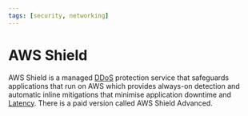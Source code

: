 ```yaml
---
tags: [security, networking]
---
```


# AWS Shield

AWS Shield is a managed [DDoS](202209262115.md) protection service that
safeguards applications that run on AWS which provides always-on detection and
automatic inline mitigations that minimise application downtime and
[Latency](202304111955.md). There is a paid version called AWS Shield Advanced.
